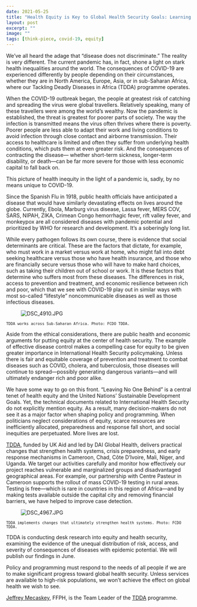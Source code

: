 ```yaml
---
date: 2021-05-25
title: "Health Equity is Key to Global Health Security Goals: Learning from COVID-19"
layout: post
excerpt: ""
image: ""
tags: [think-piece, covid-19, equity]
---
```

<p>We’ve all heard the adage that “disease does not discriminate.” The reality is very different. The current pandemic has, in fact, shone a light on stark health inequalities around the world. The consequences of COVID-19 are experienced differently by people depending on their circumstances, whether they are in North America, Europe, Asia, or in sub-Saharan Africa, where our Tackling Deadly Diseases in Africa (TDDA) programme operates.</p><p>When the COVID-19 outbreak began, the people at greatest risk of catching and spreading the virus were global travellers. Relatively speaking, many of these travellers were among the world’s wealthy. Now the pandemic is established, the threat is greatest for poorer parts of society. The way the infection is transmitted means the virus often thrives where there is poverty. Poorer people are less able to adapt their work and living conditions to avoid infection through close contact and airborne transmission. Their access to healthcare is limited and often they suffer from underlying health conditions, which puts them at even greater risk. And the consequences of contracting the disease— whether short-term sickness, longer-term disability, or death—can be far more severe for those with less economic capital to fall back on.</p><p>This picture of health inequity in the light of a pandemic is, sadly, by no means unique to COVID-19.</p><p>Since the Spanish Flu in 1918, public health officials have anticipated a disease that would have similarly devastating effects on lives around the globe. Currently, Ebola, Marburg virus disease, Lassa fever, MERS COV, SARS, NIPAH, ZIKA, Crimean Congo hemorrhagic fever, rift valley fever, and monkeypox are all considered diseases with pandemic potential and prioritized by WHO for research and development. It’s a soberingly long list.</p><p>While every pathogen follows its own course, there is evidence that social determinants are critical. These are the factors that dictate, for example, who must work in a market versus work at home, who might fall into debt seeking healthcare versus those who have health insurance, and those who are financially secure versus those who will have to make hard choices, such as taking their children out of school or work. It is these factors that determine who suffers most from these diseases. The differences in risk, access to prevention and treatment, and economic resilience between rich and poor, which that we see with COVID-19 play out in similar ways with most so-called “lifestyle” noncommunicable diseases as well as those infectious diseases.</p><figure class="kg-card kg-image-card"><img src="https://pubs.ghost.io/uploads/DSC_4910.JPG" class="kg-image" alt="DSC_4910.JPG" loading="lazy"></figure><p><code><code>TDDA works across Sub-Saharan Africa. Photo: FCDO TDDA.</code></code></p><p>Aside from the ethical considerations, there are public health and economic arguments for putting equity at the center of health security. The example of effective disease control makes a compelling case for equity to be given greater importance in International Health Security policymaking. Unless there is fair and equitable coverage of prevention and treatment to combat diseases such as COVID, cholera, and tuberculosis, those diseases will continue to spread—possibly generating dangerous variants—and will ultimately endanger rich and poor alike.</p><p>We have some way to go on this front. “Leaving No One Behind” is a central tenet of health equity and the United Nations’ Sustainable Development Goals. Yet, the technical documents related to International Health Security do not explicitly mention equity. As a result, many decision-makers do not see it as a major factor when shaping policy and programming. When politicians neglect considerations of equity, scarce resources are inefficiently allocated, preparedness and response fall short, and social inequities are perpetuated. More lives are lost.</p><p><a href="https://www.tacklingdeadlydiseasesinafrica.org/about-us">TDDA</a>, funded by UK Aid and led by DAI Global Health, delivers practical changes that strengthen health systems, crisis preparedness, and early response mechanisms in Cameroon, Chad, Côte D’Ivoire, Mali, Niger, and Uganda. We target our activities carefully and monitor how effectively our project reaches vulnerable and marginalized groups and disadvantaged geographical areas. For example, our partnership with Centre Pasteur in Cameroon supports the rollout of mass COVID-19 testing in rural areas. Testing is free—which is rare in countries in this region of Africa—and by making tests available outside the capital city and removing financial barriers, we have helped to improve case detection.</p><figure class="kg-card kg-image-card"><img src="https://pubs.ghost.io/uploads/DSC_4967.JPG" class="kg-image" alt="DSC_4967.JPG" loading="lazy"></figure><p><code><code>TDDA implements changes that ultimately strengthen health systems. Photo: FCDO TDDA.</code></code></p><p>TDDA is conducting desk research into equity and health security, examining the evidence of the unequal distribution of risk, access, and severity of consequences of diseases with epidemic potential. We will publish our findings in June.</p><p>Policy and programming must respond to the needs of all people if we are to make significant progress toward global health security. Unless services are available to high-risk populations, we won’t achieve the effect on global health we wish to see.</p><p><a href="https://www.dai.com/who-we-are/our-team/jeffrey-mecaskey">Jeffrey Mecaskey</a>, FFPH, is the Team Leader of the <a href="https://www.dai.com/our-work/projects/africa-tackling-deadly-diseases-in-africa-program">TDDA</a> programme.</p>
  